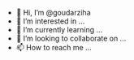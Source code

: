 - 👋 Hi, I’m @goudarziha
- 👀 I’m interested in ...
- 🌱 I’m currently learning ...
- 💞️ I’m looking to collaborate on ...
- 📫 How to reach me ...

<!---
goudarziha/goudarziha is a ✨ special ✨ repository because its `README.md` (this file) appears on your GitHub profile.
You can click the Preview link to take a look at your changes.
--->
